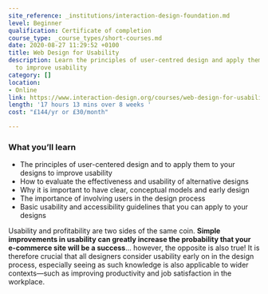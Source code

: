 ```yaml
---
site_reference: _institutions/interaction-design-foundation.md
level: Beginner
qualification: Certificate of completion
course_type: _course_types/short-courses.md
date: 2020-08-27 11:29:52 +0100
title: Web Design for Usability
description: Learn the principles of user-centred design and apply them to your designs
  to improve usability
category: []
location:
- Online
link: https://www.interaction-design.org/courses/web-design-for-usability
length: '17 hours 13 mins over 8 weeks '
cost: "£144/yr or £30/month"

---
```

### What you’ll learn

* The principles of user-centered design and to apply them to your designs to improve usability
* How to evaluate the effectiveness and usability of alternative designs
* Why it is important to have clear, conceptual models and early design
* The importance of involving users in the design process
* Basic usability and accessibility guidelines that you can apply to your designs

Usability and profitability are two sides of the same coin. **Simple improvements in usability can greatly increase the probability that your e-commerce site will be a success**... however, the opposite is also true! It is therefore crucial that all designers consider usability early on in the design process, especially seeing as such knowledge is also applicable to wider contexts—such as improving productivity and job satisfaction in the workplace.